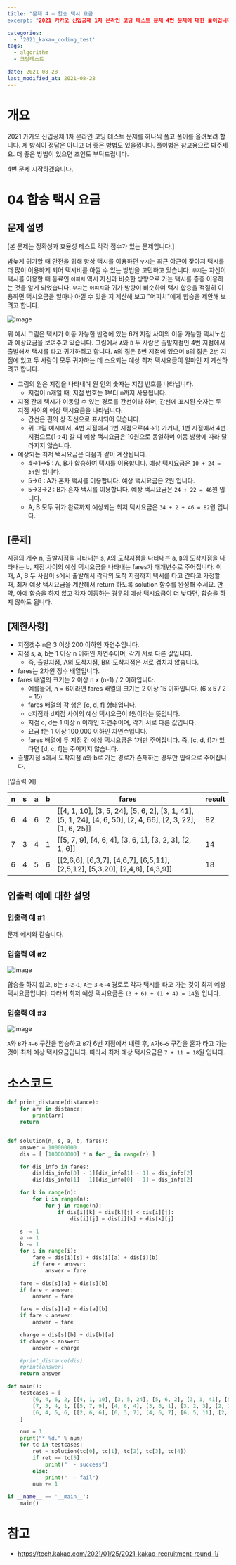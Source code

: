 ```yaml
---
title: "문제 4 – 합승 택시 요금
excerpt: "2021 카카오 신입공채 1차 온라인 코딩 테스트 문제 4번 문제에 대한 풀이입니다."

categories:
  - '2021_kakao_coding_test'
tags:
  - algorithm
  - 코딩테스트

date: 2021-08-28
last_modified_at: 2021-08-28
---
```


# 개요 

2021 카카오 신입공채 1차 온라인 코딩 테스트 문제를 하나씩 풀고 풀이를 올려보려 합니다. 
제 방식이 정답은 아니고 더 좋은 방법도 있을껍니다. 
풀이법은 참고용으로 봐주세요. 
더 좋은 방법이 있으면 조언도 부탁드립니다. 

4번 문제 시작하겠습니다. 


# 04 합승 택시 요금

## 문제 설명

[본 문제는 정확성과 효율성 테스트 각각 점수가 있는 문제입니다.]

밤늦게 귀가할 때 안전을 위해 항상 택시를 이용하던 `무지`는 최근 야근이 잦아져 택시를 더 많이 이용하게 되어 택시비를 아낄 수 있는 방법을 고민하고 있습니다. `무지`는 자신이 택시를 이용할 때 동료인 `어피치` 역시 자신과 비슷한 방향으로 가는 택시를 종종 이용하는 것을 알게 되었습니다. `무지`는 `어피치`와 귀가 방향이 비슷하여 택시 합승을 적절히 이용하면 택시요금을 얼마나 아낄 수 있을 지 계산해 보고 "어피치"에게 합승을 제안해 보려고 합니다.

![image](https://user-images.githubusercontent.com/35713051/130945861-3ab9caee-8ac7-4583-9a1d-4eb06f8e631c.png)

위 예시 그림은 택시가 이동 가능한 반경에 있는 6개 지점 사이의 이동 가능한 택시노선과 예상요금을 보여주고 있습니다.
그림에서 `A`와 `B` 두 사람은 출발지점인 4번 지점에서 출발해서 택시를 타고 귀가하려고 합니다. `A`의 집은 6번 지점에 있으며 `B`의 집은 2번 지점에 있고 두 사람이 모두 귀가하는 데 소요되는 예상 최저 택시요금이 얼마인 지 계산하려고 합니다.

* 그림의 원은 지점을 나타내며 원 안의 숫자는 지점 번호를 나타냅니다.
  * 지점이 n개일 때, 지점 번호는 1부터 n까지 사용됩니다.
* 지점 간에 택시가 이동할 수 있는 경로를 간선이라 하며, 간선에 표시된 숫자는 두 지점 사이의 예상 택시요금을 나타냅니다.
  * 간선은 편의 상 직선으로 표시되어 있습니다.
  * 위 그림 예시에서, 4번 지점에서 1번 지점으로(4→1) 가거나, 1번 지점에서 4번 지점으로(1→4) 갈 때 예상 택시요금은 10원으로 동일하며 이동 방향에 따라 달라지지 않습니다.
* 예상되는 최저 택시요금은 다음과 같이 계산됩니다.
  * 4→1→5 : A, B가 합승하여 택시를 이용합니다. 예상 택시요금은 `10 + 24 = 34`원 입니다.
  * 5→6 : A가 혼자 택시를 이용합니다. 예상 택시요금은 2원 입니다.
  * 5→3→2 : B가 혼자 택시를 이용합니다. 예상 택시요금은 `24 + 22 = 46`원 입니다.
  * A, B 모두 귀가 완료까지 예상되는 최저 택시요금은 `34 + 2 + 46 = 82`원 입니다.

## [문제]

지점의 개수 n, 출발지점을 나타내는 s, `A`의 도착지점을 나타내는 a, `B`의 도착지점을 나타내는 b, 지점 사이의 예상 택시요금을 나타내는 fares가 매개변수로 주어집니다. 이때, A, B 두 사람이 s에서 출발해서 각각의 도착 지점까지 택시를 타고 간다고 가정할 때, 최저 예상 택시요금을 계산해서 return 하도록 solution 함수를 완성해 주세요.
만약, 아예 합승을 하지 않고 각자 이동하는 경우의 예상 택시요금이 더 낮다면, 합승을 하지 않아도 됩니다.

## [제한사항]

* 지점갯수 n은 3 이상 200 이하인 자연수입니다.
* 지점 s, a, b는 1 이상 n 이하인 자연수이며, 각기 서로 다른 값입니다.
  * 즉, 출발지점, A의 도착지점, B의 도착지점은 서로 겹치지 않습니다.
* fares는 2차원 정수 배열입니다.
* fares 배열의 크기는 2 이상 n x (n-1) / 2 이하입니다.
  * 예를들어, n = 6이라면 fares 배열의 크기는 2 이상 15 이하입니다. (6 x 5 / 2 = 15)
  * fares 배열의 각 행은 [c, d, f] 형태입니다.
  * c지점과 d지점 사이의 예상 택시요금이 f원이라는 뜻입니다.
  * 지점 c, d는 1 이상 n 이하인 자연수이며, 각기 서로 다른 값입니다.
  * 요금 f는 1 이상 100,000 이하인 자연수입니다.
  * fares 배열에 두 지점 간 예상 택시요금은 1개만 주어집니다. 즉, [c, d, f]가 있다면 [d, c, f]는 주어지지 않습니다.
* 출발지점 s에서 도착지점 a와 b로 가는 경로가 존재하는 경우만 입력으로 주어집니다.

[입출력 예]

| n | s | a | b | fares | result |
|---|---|---|---|-------|--------|
| 6 | 4 | 6 | 2 | [[4, 1, 10], [3, 5, 24], [5, 6, 2], [3, 1, 41], [5, 1, 24], [4, 6, 50], [2, 4, 66], [2, 3, 22], [1, 6, 25]] | 82 | 
| 7 | 3 | 4 | 1 | [[5, 7, 9], [4, 6, 4], [3, 6, 1], [3, 2, 3], [2, 1, 6]] | 14 |
| 6 | 4 | 5 | 6 | [[2,6,6], [6,3,7], [4,6,7], [6,5,11], [2,5,12], [5,3,20], [2,4,8], [4,3,9]] | 18 |

## 입출력 예에 대한 설명

### 입출력 예 #1

문제 예시와 같습니다.

### 입출력 예 #2

![image](https://user-images.githubusercontent.com/35713051/130945902-808a0214-980b-45ec-b8a8-aab1fe066ec9.png)

합승을 하지 않고, `B`는 `3→2→1`, `A`는 `3→6→4` 경로로 각자 택시를 타고 가는 것이 최저 예상 택시요금입니다.
따라서 최저 예상 택시요금은 `(3 + 6) + (1 + 4) = 14`원 입니다.

### 입출력 예 #3

![image](https://user-images.githubusercontent.com/35713051/130945924-0b66419e-d552-4380-86eb-6bd441cd1ee9.png)

`A`와 `B`가 `4→6` 구간을 합승하고 `B`가 6번 지점에서 내린 후, `A`가`6→5` 구간을 혼자 타고 가는 것이 최저 예상 택시요금입니다.
따라서 최저 예상 택시요금은 `7 + 11 = 18`원 입니다.

# 소스코드 

```python
def print_distance(distance):
    for arr in distance:
        print(arr)
    return


def solution(n, s, a, b, fares):
    answer = 100000000
    dis = [ [100000000] * n for _ in range(n) ]

    for dis_info in fares:
        dis[dis_info[0] - 1][dis_info[1] - 1] = dis_info[2]
        dis[dis_info[1] - 1][dis_info[0] - 1] = dis_info[2]

    for k in range(n):
        for i in range(n):
            for j in range(n):
                if dis[i][k] + dis[k][j] < dis[i][j]:
                    dis[i][j] = dis[i][k] + dis[k][j]

    s -= 1
    a -= 1
    b -= 1
    for i in range(i):
        fare = dis[i][s] + dis[i][a] + dis[i][b]
        if fare < answer:
            answer = fare

    fare = dis[s][a] + dis[s][b]
    if fare < answer:
        answer = fare

    fare = dis[s][a] + dis[a][b]
    if fare < answer:
        answer = fare

    charge = dis[s][b] + dis[b][a]
    if charge < answer:
        answer = charge

    #print_distance(dis)
    #print(answer)
    return answer

def main():
    testcases = [
        [6, 4, 6, 2, [[4, 1, 10], [3, 5, 24], [5, 6, 2], [3, 1, 41], [5, 1, 24], [4, 6, 50], [2, 4, 66], [2, 3, 22], [1, 6, 25]], 82],
        [7, 3, 4, 1, [[5, 7, 9], [4, 6, 4], [3, 6, 1], [3, 2, 3], [2, 1, 6]], 14],
        [6, 4, 5, 6, [[2, 6, 6], [6, 3, 7], [4, 6, 7], [6, 5, 11], [2, 5, 12], [5, 3, 20], [2, 4, 8], [4, 3, 9]], 18]
    ]

    num = 1
    print("* %d." % num)
    for tc in testcases:
        ret = solution(tc[0], tc[1], tc[2], tc[3], tc[4])
        if ret == tc[5]:
            print("  - success")
        else:
            print("  - fail")
        num += 1

if __name__ == '__main__':
    main()
```

# 참고 

* https://tech.kakao.com/2021/01/25/2021-kakao-recruitment-round-1/
